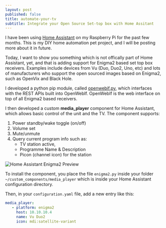 ```yaml
---
layout: post
published: false
title: automate-your-tv
subtitle: Integrate your Open Source Set-top box with Home Assitant
---
```

I have been using [Home Assistant][1] on my Raspberry Pi for the past few months. This is my DIY home automation pet project, and I will be posting more about it in future.

Today, I want to show you something which is not offically part of Home Assistant, yet, and that is adding support for Enigma2 based set top box receivers. Examples include devices from Vu (Duo, Duo2, Uno, etc) and lots of manufacturers who support the open sourced images based on Enigma2, such as OpenVix and Black Hole.

I developed a python pip module, called [openwebif.py][2], which interfaces with the REST APIs built into OpenWebIf. OpenWebIf is the web interface on top of all Enigma2 based receivers.

I then developed a custom **media_player** component for Home Assistant, which allows basic control of the unit and the TV. The component supports:

1. Power standby/wake toggle (on/off)
2. Volume set
3. Mute/unmute
4. Query current program info such as:
	- TV station active, 
    - Programme Name & Description
    - Picon (channel icon) for the station

![Home Assistant Enigma2 Preview]({{site.baseurl}}/img/posts/enigma2.png)

To install the component, you place the file `enigma2.py` inside your folder `~/custom_components/media_player` which is inside your Home Assistant configuration directory.

Then, in your `configuration.yaml` file, add a new entry like this:
```yaml
media_player:
   - platform: enigma2
     host: 10.10.10.4
     name: Vu Duo2
     icon: mdi:satellite-variant
```

[1]: https://home-assistant.io
[2]: https://github.com/fbradyirl/openwebif.py

